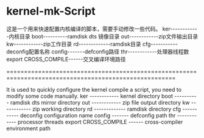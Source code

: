 kernel-mk-Script
================
这是一个用来快速配置内核编译的脚本，需要手动修改一些代码。
ker------------内核目录
boot----------ramdisk dts 镜像目录
out------------zip文件输出目录
kw------------zip工作目录
rd-------------ramdisk目录
cfg-----------deconfig配置名称
config-------defconfig路径
thr------------处理器线程数
export CROSS_COMPILE------交叉编译环境路径

======================================================================================================

It is used to quickly configure the kernel compile a script, you need to modify some code manually. 
ker ------------ kernel directory 
boot ---------- ramdisk dts mirror directory 
out ------------ zip file output directory 
kw ------------ zip working directory 
rd ------------- ramdisk directory 
cfg ----------- deconfig configuration name 
config ------- defconfig path 
thr ------------ processor threads 
export CROSS_COMPILE ------ cross-compiler environment path
